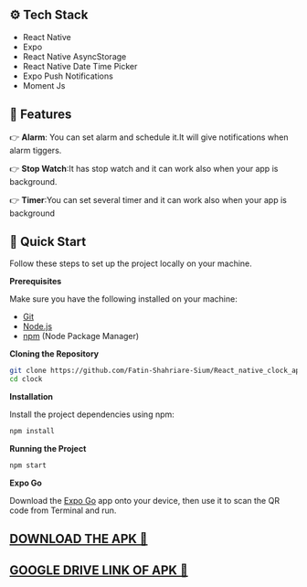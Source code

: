 
## ⚙️ Tech Stack
- React Native
- Expo
- React Native AsyncStorage
- React Native Date Time Picker
- Expo Push Notifications
- Moment Js
## 🔋 Features
👉 **Alarm**: You can set alarm and schedule it.It will give notifications when alarm tiggers.

👉 **Stop Watch**:It has stop watch and it can work also when your app is background.

👉 **Timer**:You can set several timer and it can work also when your app is background

## 🤸 Quick Start

Follow these steps to set up the project locally on your machine.

**Prerequisites**

Make sure you have the following installed on your machine:

- [Git](https://git-scm.com/)
- [Node.js](https://nodejs.org/en)
- [npm](https://www.npmjs.com/) (Node Package Manager)

**Cloning the Repository**

```bash
git clone https://github.com/Fatin-Shahriare-Sium/React_native_clock_app.git
cd clock
```
**Installation**

Install the project dependencies using npm:

```bash
npm install
```

**Running the Project**

```bash
npm start
```

**Expo Go**

Download the [Expo Go](https://expo.dev/go) app onto your device, then use it to scan the QR code from Terminal and run.

<h2>
<a href="https://expo.dev/artifacts/eas/tiAhuyfESXq7feMuW7yhQr.apk">
DOWNLOAD THE APK 🤙
</a>
</h2>
<h2>
<a href="https://drive.google.com/file/d/1Lyi-RIl1jOoVF-vCLOJPMJjVUKePHGUH/view?usp=drive_link">
GOOGLE DRIVE LINK OF APK 🤙
</a>
</h2>
